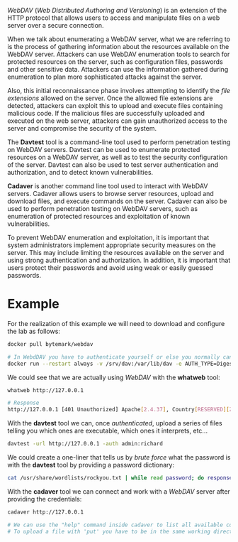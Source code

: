 *WebDAV* (*Web Distributed Authoring and Versioning*) is an extension of the HTTP protocol that allows users to access and manipulate files on a web server over a secure connection.

When we talk about enumerating a WebDAV server, what we are referring to is the process of gathering information about the resources available on the WebDAV server. Attackers can use WebDAV enumeration tools to search for protected resources on the server, such as configuration files, passwords and other sensitive data. Attackers can use the information gathered during enumeration to plan more sophisticated attacks against the server.

Also, this initial reconnaissance phase involves attempting to identify the *file extensions* allowed on the server. Once the allowed file extensions are detected, attackers can exploit this to upload and execute files containing malicious code. If the malicious files are successfully uploaded and executed on the web server, attackers can gain unauthorized access to the server and compromise the security of the system.

The **Davtest** tool is a command-line tool used to perform penetration testing on WebDAV servers. Davtest can be used to enumerate protected resources on a WebDAV server, as well as to test the security configuration of the server. Davtest can also be used to test server authentication and authorization, and to detect known vulnerabilities.

**Cadaver** is another command line tool used to interact with WebDAV servers. Cadaver allows users to browse server resources, upload and download files, and execute commands on the server. Cadaver can also be used to perform penetration testing on WebDAV servers, such as enumeration of protected resources and exploitation of known vulnerabilities.

To prevent WebDAV enumeration and exploitation, it is important that system administrators implement appropriate security measures on the server. This may include limiting the resources available on the server and using strong authentication and authorization. In addition, it is important that users protect their passwords and avoid using weak or easily guessed passwords.

# Example

For the realization of this example we will need to download and configure the lab as follows:

```bash
docker pull bytemark/webdav

# In WebdDAV you have to authenticate yourself or else you normally cannot interact with it.
docker run --restart always -v /srv/dav:/var/lib/dav -e AUTH_TYPE=Digest -e USERNAME=admin -e PASSWORD=richard --publish 80:80 -d bytemark/webdav
```

We could see that we are actually using *WebDAV* with the **whatweb** tool:

```bash
whatweb http://127.0.0.1

# Response
http://127.0.0.1 [401 Unauthorized] Apache[2.4.37], Country[RESERVED][ZZ], HTTPServer[Unix][Apache/2.4.37 (Unix)], IP[127.0.0.1], Title[401 Unauthorized], WWW-Authenticate[WebDAV][Digest]
```

With the **davtest** tool we can, once *authenticated*, upload a series of files telling you which ones are executable, which ones it interprets, etc...

```bash
davtest -url http://127.0.0.1 -auth admin:richard
```

We could create a one-liner that tells us by *brute force* what the password is with the **davtest** tool by providing a password dictionary:

```bash
cat /usr/share/wordlists/rockyou.txt | while read password; do response=$(davtest -url http://127.0.0.1 -auth admin:$password 2>&1 | grep -i succeed); if [ $response ]; then echo "[+] The valid password is $password"; break; fi; done
```

With the **cadaver** tool we can connect and work with a *WebDAV* server after providing the credentials:

```bash
cadaver http://127.0.0.1

# We can use the "help" command inside cadaver to list all available commands
# To upload a file with 'put' you have to be in the same working directory for it to catch it
```